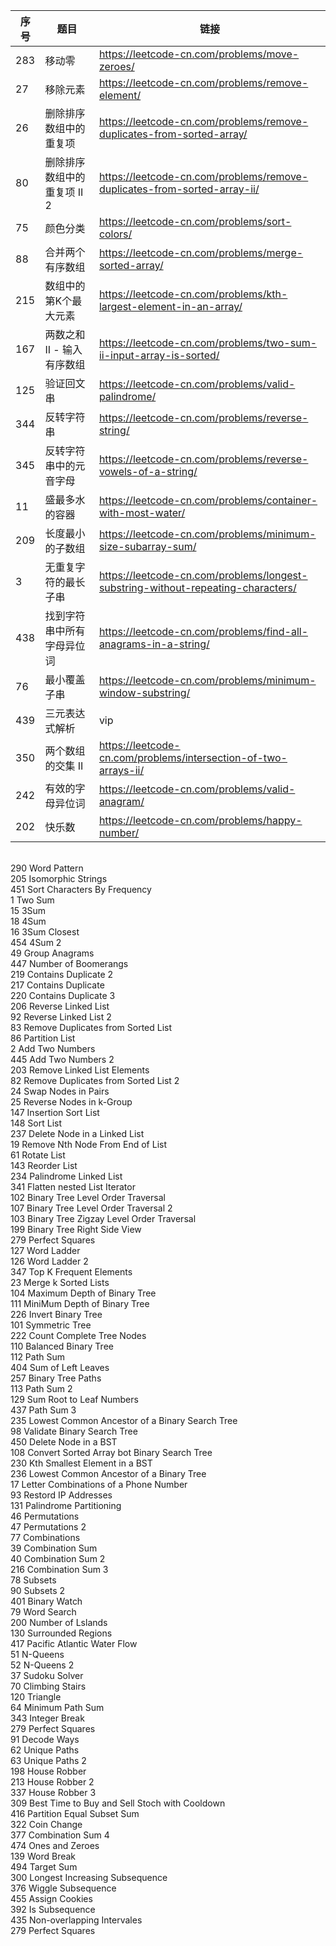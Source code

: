 

序号  | 题目                      | 链接
---  |---                        |---
283  | 移动零                     | https://leetcode-cn.com/problems/move-zeroes/
27   | 移除元素                    | https://leetcode-cn.com/problems/remove-element/
26   | 删除排序数组中的重复项         | https://leetcode-cn.com/problems/remove-duplicates-from-sorted-array/
80   | 删除排序数组中的重复项 II  2   | https://leetcode-cn.com/problems/remove-duplicates-from-sorted-array-ii/
75   | 颜色分类                    | https://leetcode-cn.com/problems/sort-colors/	  
88   | 合并两个有序数组              | https://leetcode-cn.com/problems/merge-sorted-array/
215  | 数组中的第K个最大元素         | https://leetcode-cn.com/problems/kth-largest-element-in-an-array/
167  | 两数之和 II - 输入有序数组    | https://leetcode-cn.com/problems/two-sum-ii-input-array-is-sorted/
125  | 验证回文串                  | https://leetcode-cn.com/problems/valid-palindrome/
344  | 反转字符串                  | https://leetcode-cn.com/problems/reverse-string/
345  | 反转字符串中的元音字母        | https://leetcode-cn.com/problems/reverse-vowels-of-a-string/
11   | 盛最多水的容器               | https://leetcode-cn.com/problems/container-with-most-water/
209  | 长度最小的子数组             | https://leetcode-cn.com/problems/minimum-size-subarray-sum/
3    | 无重复字符的最长子串          | https://leetcode-cn.com/problems/longest-substring-without-repeating-characters/
438  | 找到字符串中所有字母异位词     | https://leetcode-cn.com/problems/find-all-anagrams-in-a-string/
76   | 最小覆盖子串                 | https://leetcode-cn.com/problems/minimum-window-substring/
439  | 三元表达式解析               | vip
350  | 两个数组的交集 II            | https://leetcode-cn.com/problems/intersection-of-two-arrays-ii/
242  | 有效的字母异位词             | https://leetcode-cn.com/problems/valid-anagram/
202  | 快乐数                     | https://leetcode-cn.com/problems/happy-number/

<br>
290 Word Pattern
<br>
205 Isomorphic Strings
<br>
451 Sort Characters By Frequency
<br>
1   Two Sum
<br>
15  3Sum
<br>
18  4Sum
<br>
16  3Sum Closest
<br>
454 4Sum 2
<br>
49  Group Anagrams
<br>
447 Number of Boomerangs
<br>
219 Contains Duplicate 2
<br>
217 Contains Duplicate
<br>
220 Contains Duplicate 3
<br>
206 Reverse Linked List
<br>
92  Reverse Linked List 2
<br>
83  Remove Duplicates from Sorted List
<br>
86  Partition List
<br>
2   Add Two Numbers
<br>
445 Add Two Numbers 2
<br>
203 Remove Linked List Elements
<br>
82  Remove Duplicates from Sorted List 2
<br>
24  Swap Nodes in Pairs
<br>
25  Reverse Nodes in k-Group
<br>
147 Insertion Sort List
<br>
148 Sort List
<br>
237 Delete Node in a Linked List
<br>
19  Remove Nth Node From End of List
<br>
61  Rotate List
<br>
143 Reorder List
<br>
234 Palindrome Linked List
<br>
341 Flatten nested List Iterator
<br>
102 Binary Tree Level Order Traversal
<br>
107 Binary Tree Level Order Traversal 2
<br>
103 Binary Tree Zigzay Level Order Traversal
<br>
199 Binary Tree Right Side View
<br>
279 Perfect Squares
<br>
127 Word Ladder
<br>
126 Word Ladder 2
<br>
347 Top K Frequent Elements
<br>
23  Merge k Sorted Lists
<br>
104 Maximum Depth of Binary Tree
<br>
111 MiniMum Depth of Binary Tree
<br>
226 Invert Binary Tree
<br>
101 Symmetric Tree
<br>
222 Count Complete Tree Nodes
<br>
110 Balanced Binary Tree
<br>
112 Path Sum
<br>
404 Sum of Left Leaves
<br>
257 Binary Tree Paths
<br>
113 Path Sum 2
<br>
129 Sum Root to Leaf Numbers
<br>
437 Path Sum 3
<br>
235 Lowest Common Ancestor of a Binary Search Tree
<br>
98  Validate Binary Search Tree
<br>
450 Delete Node in a BST
<br>
108 Convert Sorted Array bot Binary Search Tree
<br>
230 Kth Smallest Element in a BST
<br>
236 Lowest Common Ancestor of a Binary Tree
<br>
17  Letter Combinations of a Phone Number
<br>
93  Restord IP Addresses
<br>
131 Palindrome Partitioning
<br>
46  Permutations
<br>
47  Permutations 2
<br>
77  Combinations
<br>
39  Combination Sum
<br>
40  Combination Sum 2
<br>
216 Combination Sum 3
<br>
78  Subsets
<br>
90  Subsets 2
<br>
401 Binary Watch
<br>
79  Word Search
<br>
200 Number of Lslands
<br>
130 Surrounded Regions
<br>
417 Pacific Atlantic Water Flow
<br>
51  N-Queens
<br>
52  N-Queens 2
<br>
37  Sudoku Solver
<br>
70  Climbing Stairs
<br>
120 Triangle
<br>
64  Minimum Path Sum
<br>
343 Integer Break
<br>
279 Perfect Squares
<br>
91  Decode Ways
<br>
62  Unique Paths
<br>
63  Unique Paths 2
<br>
198 House Robber
<br>
213 House Robber 2
<br>
337 House Robber 3
<br>
309 Best Time to Buy and Sell Stoch with Cooldown
<br>
416 Partition Equal Subset Sum
<br>
322 Coin Change
<br>
377 Combination Sum 4
<br>
474 Ones and Zeroes
<br>
139 Word Break
<br>
494 Target Sum
<br>
300 Longest Increasing Subsequence 
<br>
376 Wiggle Subsequence
<br>
455 Assign Cookies
<br>
392 Is Subsequence
<br>
435 Non-overlapping Intervales
<br>
279 Perfect Squares